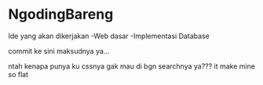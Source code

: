 # NgodingBareng

Ide yang akan dikerjakan
-Web dasar
-Implementasi Database

commit ke sini maksudnya ya...

ntah kenapa punya ku cssnya gak mau di bgn searchnya ya???
it make mine so flat

